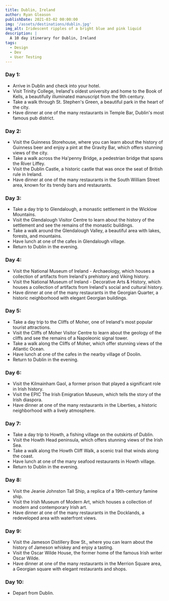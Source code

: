 ```yaml
---
title: Dublin, Ireland
author: Ryan Gleason
publishDate: 2021-03-02 00:00:00
img: '/assets/destinations/dublin.jpg'
img_alt: Iridescent ripples of a bright blue and pink liquid
description: |
  A 10 day itinerary for Dublin, Ireland
tags:
  - Design
  - Dev
  - User Testing
---
```

### Day 1:
- Arrive in Dublin and check into your hotel.
- Visit Trinity College, Ireland's oldest university and home to the Book of Kells, a beautifully illuminated manuscript from the 9th century.
- Take a walk through St. Stephen's Green, a beautiful park in the heart of the city.
- Have dinner at one of the many restaurants in Temple Bar, Dublin's most famous pub district.

### Day 2:
- Visit the Guinness Storehouse, where you can learn about the history of Guinness beer and enjoy a pint at the Gravity Bar, which offers stunning views of the city.
- Take a walk across the Ha'penny Bridge, a pedestrian bridge that spans the River Liffey.
- Visit the Dublin Castle, a historic castle that was once the seat of British rule in Ireland.
- Have dinner at one of the many restaurants in the South William Street area, known for its trendy bars and restaurants.

### Day 3:
- Take a day trip to Glendalough, a monastic settlement in the Wicklow Mountains.
- Visit the Glendalough Visitor Centre to learn about the history of the settlement and see the remains of the monastic buildings.
- Take a walk around the Glendalough Valley, a beautiful area with lakes, forests, and mountains.
- Have lunch at one of the cafes in Glendalough village.
- Return to Dublin in the evening.

### Day 4:
- Visit the National Museum of Ireland - Archaeology, which houses a collection of artifacts from Ireland's prehistory and Viking history.
- Visit the National Museum of Ireland - Decorative Arts & History, which houses a collection of artifacts from Ireland's social and cultural history.
- Have dinner at one of the many restaurants in the Georgian Quarter, a historic neighborhood with elegant Georgian buildings.

### Day 5:
- Take a day trip to the Cliffs of Moher, one of Ireland's most popular tourist attractions.
- Visit the Cliffs of Moher Visitor Centre to learn about the geology of the cliffs and see the remains of a Napoleonic signal tower.
- Take a walk along the Cliffs of Moher, which offer stunning views of the Atlantic Ocean.
- Have lunch at one of the cafes in the nearby village of Doolin.
- Return to Dublin in the evening.

### Day 6:
- Visit the Kilmainham Gaol, a former prison that played a significant role in Irish history.
- Visit the EPIC The Irish Emigration Museum, which tells the story of the Irish diaspora.
- Have dinner at one of the many restaurants in the Liberties, a historic neighborhood with a lively atmosphere.

### Day 7:
- Take a day trip to Howth, a fishing village on the outskirts of Dublin.
- Visit the Howth Head peninsula, which offers stunning views of the Irish Sea.
- Take a walk along the Howth Cliff Walk, a scenic trail that winds along the coast.
- Have lunch at one of the many seafood restaurants in Howth village.
- Return to Dublin in the evening.

### Day 8:
- Visit the Jeanie Johnston Tall Ship, a replica of a 19th-century famine ship.
- Visit the Irish Museum of Modern Art, which houses a collection of modern and contemporary Irish art.
- Have dinner at one of the many restaurants in the Docklands, a redeveloped area with waterfront views.

### Day 9:
- Visit the Jameson Distillery Bow St., where you can learn about the history of Jameson whiskey and enjoy a tasting.
- Visit the Oscar Wilde House, the former home of the famous Irish writer Oscar Wilde.
- Have dinner at one of the many restaurants in the Merrion Square area, a Georgian square with elegant restaurants and shops.

### Day 10:
- Depart from Dublin.